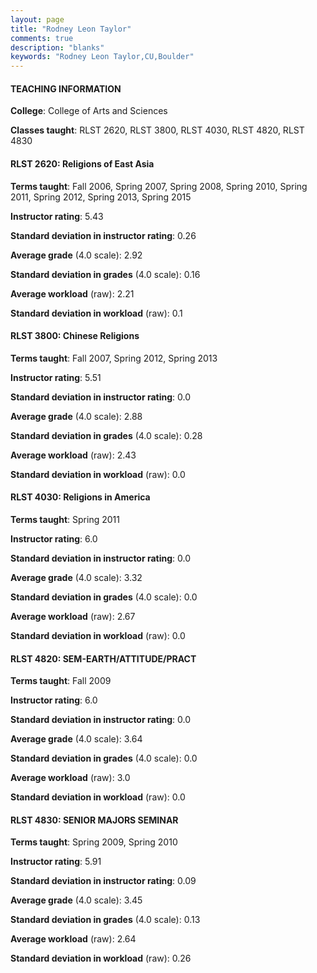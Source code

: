 ```yaml
---
layout: page
title: "Rodney Leon Taylor" 
comments: true
description: "blanks"
keywords: "Rodney Leon Taylor,CU,Boulder"
---
```

<head>
<script src="https://ajax.googleapis.com/ajax/libs/jquery/2.1.3/jquery.min.js"></script>
<script src="https://dl.dropboxusercontent.com/s/pc42nxpaw1ea4o9/highcharts.js?dl=0"></script>
<!-- <script src="../assets/js/highcharts.js"></script> -->
<style type="text/css">@font-face {
	font-family: "Bebas Neue";
	src: url(https://www.filehosting.org/file/details/544349/BebasNeue Regular.otf) format("opentype");
	}
	h1.Bebas { 
		font-family: "Bebas Neue", Verdana, Tahoma;
	}
</style>
</head>
	   
#### TEACHING INFORMATION

**College**: College of Arts and Sciences

**Classes taught**: RLST 2620, RLST 3800, RLST 4030, RLST 4820, RLST 4830

#### RLST 2620: Religions of East Asia

**Terms taught**: Fall 2006, Spring 2007, Spring 2008, Spring 2010, Spring 2011, Spring 2012, Spring 2013, Spring 2015

**Instructor rating**: 5.43

**Standard deviation in instructor rating**: 0.26

**Average grade** (4.0 scale): 2.92

**Standard deviation in grades** (4.0 scale): 0.16

**Average workload** (raw): 2.21

**Standard deviation in workload** (raw): 0.1

#### RLST 3800: Chinese Religions

**Terms taught**: Fall 2007, Spring 2012, Spring 2013

**Instructor rating**: 5.51

**Standard deviation in instructor rating**: 0.0

**Average grade** (4.0 scale): 2.88

**Standard deviation in grades** (4.0 scale): 0.28

**Average workload** (raw): 2.43

**Standard deviation in workload** (raw): 0.0

#### RLST 4030: Religions in America

**Terms taught**: Spring 2011

**Instructor rating**: 6.0

**Standard deviation in instructor rating**: 0.0

**Average grade** (4.0 scale): 3.32

**Standard deviation in grades** (4.0 scale): 0.0

**Average workload** (raw): 2.67

**Standard deviation in workload** (raw): 0.0

#### RLST 4820: SEM-EARTH/ATTITUDE/PRACT

**Terms taught**: Fall 2009

**Instructor rating**: 6.0

**Standard deviation in instructor rating**: 0.0

**Average grade** (4.0 scale): 3.64

**Standard deviation in grades** (4.0 scale): 0.0

**Average workload** (raw): 3.0

**Standard deviation in workload** (raw): 0.0

#### RLST 4830: SENIOR MAJORS SEMINAR

**Terms taught**: Spring 2009, Spring 2010

**Instructor rating**: 5.91

**Standard deviation in instructor rating**: 0.09

**Average grade** (4.0 scale): 3.45

**Standard deviation in grades** (4.0 scale): 0.13

**Average workload** (raw): 2.64

**Standard deviation in workload** (raw): 0.26

